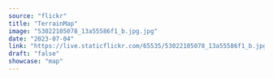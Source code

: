 ```yaml
---
source: "flickr"
title: "TerrainMap"
image: "53022105078_13a55586f1_b.jpg.jpg"
date: "2023-07-04"
link: "https://live.staticflickr.com/65535/53022105078_13a55586f1_b.jpg"
draft: "false"
showcase: "map"
---
```

